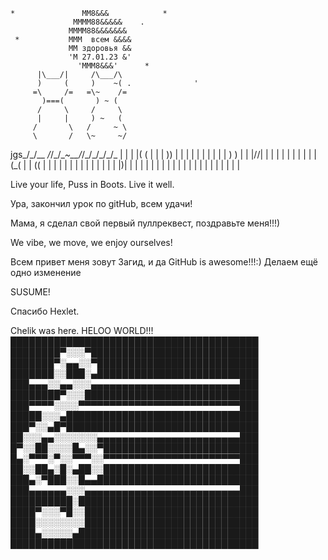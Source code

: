     *               MM8&&&            *
                  MMMM88&&&&&    .
                 MMMM88&&&&&&&
     *           MMM  всем &&&&
                 MM здоровья &&
                 'M 27.01.23 &'
                   'MMM8&&&'      *    
          |\___/|     /\___/\
          )     (     )    ~( .              '
         =\     /=   =\~    /=
           )===(       ) ~ (
          /     \     /     \
          |     |     ) ~   (
         /       \   /     ~ \
         \       /   \~     ~/
  jgs_/\_/\__  _/_/\_/\__~__/_/\_/\_/\_/\_/\_
  |  |  |  |( (  |  |  | ))  |  |  |  |  |  |
  |  |  |  | ) ) |  |  |//|  |  |  |  |  |  |
  |  |  |  |(_(  |  |  (( |  |  |  |  |  |  |
  |  |  |  |  |  |  |  |\)|  |  |  |  |  |  |
  |  |  |  |  |  |  |  |  |  |  |  |  |  |  |

Live your life, Puss in Boots. Live it well.

Ура, закончил урок по gitHub, всем удачи!

Мама, я сделал свой первый пуллреквест, поздравьте меня!!!)

We vibe, we move, we enjoy ourselves!

Всем привет меня зовут Загид, и да GitHub is awesome!!!:)
Делаем ещё одно изменение

SUSUME! 

Спасибо Hexlet.

Chelik was here. HELOO WORLD!!!
████████████████████████████████████████
████████▀░░░▀███████████████████████████
███████▀░▄▄░░▀██████████████████████████
███████░░███░▄██████████████████████████
███▄▄▄░░▄▄░░░▄▄▄▄▄▄▄▄▄▄▄▄▄▄▄▄▄▄▄▄▄▄▄▄███
████████▀░░░████████████████████████████
███▀▀▀▀░░░░▀▀▀▀▀▀▀▀▀▀▀▀▀▀▀▀▀▀▀▀▀▀▀▀▀▀███
█████░░░▄███████████████████████████████
███▀░░▄█▀███████████████████████████████
██░░░▄▄░░░░░░░▄▄▄▄▄▄▄▄▄▄▄▄▄▄▄▄▄▄▄▄▄▄▄███
█▀░░██░░░░█▄░░▀█████████████████████████
█▄░▀▀▀░▀░░▀▀▀░░▀▀▀▀▀▀▀▀▀▀▀▀▀▀▀▀▀▀▀▀▀▀███
██░░██▄░█░▄██░░█████████████████████████
███▄░▀███░░█▄▄██████████████████████████
███▄▄▄▄▄▄░░░▄▄▄▄▄▄▄▄▄▄▄▄▄▄▄▄▄▄▄▄▄▄▄▄▄███
██████████░█████████████████████████████
████▀░░░▀█░░████████████████████████████
████░░░░░░░░████████████████████████████
████▄░░░░░▄█████████████████████████████
████████████████████████████████████████
